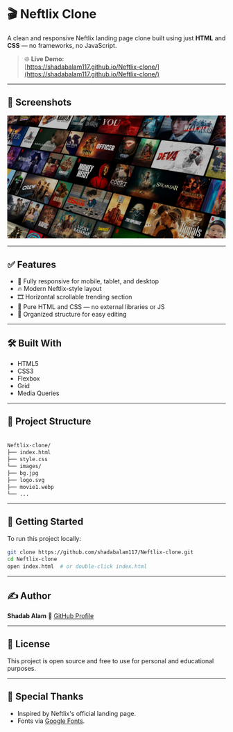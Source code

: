 # 🎬 Neftlix Clone

A clean and responsive Neftlix landing page clone built using just **HTML** and **CSS** — no frameworks, no JavaScript.

> 🌐 **Live Demo:**  
> [https://shadabalam117.github.io/Neftlix-clone/](https://shadabalam117.github.io/Neftlix-clone/)

---

## 📸 Screenshots

![Hero Section](images/bg.jpg)  
<!-- You can add more screenshots by uploading them and linking here -->

---

## ✅ Features

- 📱 Fully responsive for mobile, tablet, and desktop
- 🔥 Modern Neftlix-style layout
- 🎞️ Horizontal scrollable trending section
- 🎯 Pure HTML and CSS — no external libraries or JS
- 📂 Organized structure for easy editing

---

## 🛠️ Built With

- HTML5  
- CSS3  
- Flexbox  
- Grid  
- Media Queries  

---

## 📁 Project Structure

```

Neftlix-clone/
├── index.html
├── style.css
└── images/
├── bg.jpg
├── logo.svg
├── movie1.webp
└── ...

````

---

## 🚀 Getting Started

To run this project locally:

```bash
git clone https://github.com/shadabalam117/Neftlix-clone.git
cd Neftlix-clone
open index.html  # or double-click index.html
````

---

## ✍️ Author

**Shadab Alam**
🔗 [GitHub Profile](https://github.com/shadabalam117)

---

## 📜 License

This project is open source and free to use for personal and educational purposes.

---

## 🙌 Special Thanks

* Inspired by Neftlix's official landing page.
* Fonts via [Google Fonts](https://fonts.google.com/).

````
